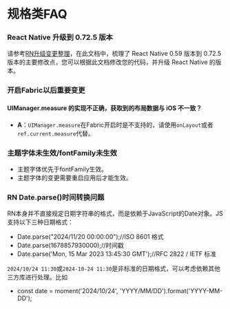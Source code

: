 # 规格类FAQ

### React Native 升级到 0.72.5 版本

请参考[RN升级变更整理](../RN升级变更整理.md)，在此文档中，梳理了 React Native 0.59 版本到 0.72.5 版本的主要修改点，您可以根据此文档修改您的代码，并升级 React Native 的版本。
### 开启Fabric以后重要变更

#### UIManager.measure 的实现不正确，获取到的布局数据与 iOS 不一致？

- **A**：`UIManager.measure`在Fabric开启时是不支持的，请使用`onLayout`或者`ref.current.measure`代替。

### 主题字体未生效/fontFamily未生效

- 主题字体优先于fontFamily生效。
- 主题字体的变更需要重启应用后才能生效。

### RN Date.parse()时间转换问题
RN本身并不直接规定日期字符串的格式，而是依赖于JavaScript的Date对象。JS支持以下三种日期格式：
- Date.parse("2024/11/20 00:00:00");//ISO 8601 格式
- Date.parse(1678857930000);//时间戳
- Date.parse('Mon, 15 Mar 2023 13:45:30 GMT');//RFC 2822 / IETF 标准  

`2024/10/24 11:30`或`2024-10-24 11:30`是非标准的日期格式，可以考虑依赖其他三方库进行处理。比如  
- const date = moment('2024/10/24', 'YYYY/MM/DD').format('YYYY-MM-DD');